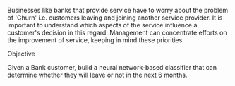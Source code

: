 Businesses like banks that provide service have to worry about the problem of 'Churn' i.e. customers leaving and joining another service provider. 
It is important to understand which aspects of the service influence a customer's decision in this regard. 
Management can concentrate efforts on the improvement of service, keeping in mind these priorities.

Objective

Given a Bank customer, build a neural network-based classifier that can determine whether they will leave or not in the next 6 months.
